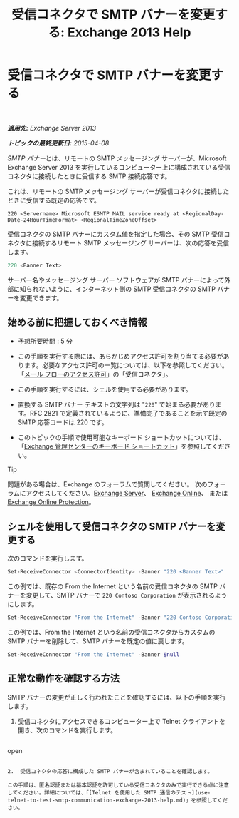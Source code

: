 ﻿---
title: '受信コネクタで SMTP バナーを変更する: Exchange 2013 Help'
TOCTitle: 受信コネクタで SMTP バナーを変更する
ms:assetid: d667704e-fd69-4aca-9c35-eef7006944b2
ms:mtpsurl: https://technet.microsoft.com/ja-jp/library/Bb124740(v=EXCHG.150)
ms:contentKeyID: 52057865
ms.date: 04/24/2018
mtps_version: v=EXCHG.150
ms.translationtype: HT
---

# 受信コネクタで SMTP バナーを変更する

 

_**適用先:** Exchange Server 2013_

_**トピックの最終更新日:** 2015-04-08_

*SMTP バナー*とは、リモートの SMTP メッセージング サーバーが、Microsoft Exchange Server 2013 を実行しているコンピューター上に構成されている受信コネクタに接続したときに受信する SMTP 接続応答です。

これは、リモートの SMTP メッセージング サーバーが受信コネクタに接続したときに受信する既定の応答です。

    220 <Servername> Microsoft ESMTP MAIL service ready at <RegionalDay-Date-24HourTimeFormat> <RegionalTimeZoneOffset>

受信コネクタの SMTP バナーにカスタム値を指定した場合、その SMTP 受信コネクタに接続するリモート SMTP メッセージング サーバーは、次の応答を受信します。

```powershell
220 <Banner Text>
```

サーバー名やメッセージング サーバー ソフトウェアが SMTP バナーによって外部に知られないように、インターネット側の SMTP 受信コネクタの SMTP バナーを変更できます。

## 始める前に把握しておくべき情報

  - 予想所要時間 : 5 分

  - この手順を実行する際には、あらかじめアクセス許可を割り当てる必要があります。必要なアクセス許可の一覧については、以下を参照してください。「[メール フローのアクセス許可](mail-flow-permissions-exchange-2013-help.md)」の「受信コネクタ」。

  - この手順を実行するには、シェルを使用する必要があります。

  - 置換する SMTP バナー テキストの文字列は "`220`" で始まる必要があります。RFC 2821 で定義されているように、準備完了であることを示す既定の SMTP 応答コードは 220 です。

  - このトピックの手順で使用可能なキーボード ショートカットについては、「[Exchange 管理センターのキーボード ショートカット](keyboard-shortcuts-in-the-exchange-admin-center-exchange-online-protection-help.md)」を参照してください。


> [!TIP]
> 問題がある場合は、Exchange のフォーラムで質問してください。 次のフォーラムにアクセスしてください。<A href="https://go.microsoft.com/fwlink/p/?linkid=60612">Exchange Server</A>、 <A href="https://go.microsoft.com/fwlink/p/?linkid=267542">Exchange Online</A>、 または <A href="https://go.microsoft.com/fwlink/p/?linkid=285351">Exchange Online Protection</A>。



## シェルを使用して受信コネクタの SMTP バナーを変更する

次のコマンドを実行します。

```powershell
Set-ReceiveConnector <ConnectorIdentity> -Banner "220 <Banner Text>"
```

この例では、既存の From the Internet という名前の受信コネクタの SMTP バナーを変更して、SMTP バナーで `220 Contoso Corporation` が表示されるようにします。

```powershell
Set-ReceiveConnector "From the Internet" -Banner "220 Contoso Corporation"
```

この例では、From the Internet という名前の受信コネクタからカスタムの SMTP バナーを削除して、SMTP バナーを既定の値に戻します。

```powershell
Set-ReceiveConnector "From the Internet" -Banner $null
```

## 正常な動作を確認する方法

SMTP バナーの変更が正しく行われたことを確認するには、以下の手順を実行します。

1.  受信コネクタにアクセスできるコンピューター上で Telnet クライアントを開き、次のコマンドを実行します。
    
    ```powershell
open <Connector FQDN or IP address> <Port>
```

2.  受信コネクタの応答に構成した SMTP バナーが含まれていることを確認します。

この手順は、匿名認証または基本認証を許可している受信コネクタのみで実行できる点に注意してください。詳細については、「[Telnet を使用した SMTP 通信のテスト](use-telnet-to-test-smtp-communication-exchange-2013-help.md)」を参照してください。

